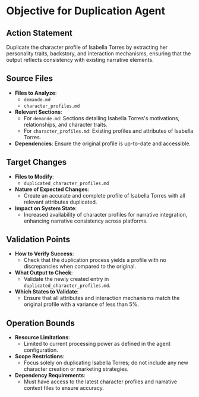 # Objective for Duplication Agent
## Action Statement
Duplicate the character profile of Isabella Torres by extracting her personality traits, backstory, and interaction mechanisms, ensuring that the output reflects consistency with existing narrative elements.

## Source Files
- **Files to Analyze**: 
  - `demande.md`
  - `character_profiles.md`
- **Relevant Sections**:
  - For `demande.md`: Sections detailing Isabella Torres's motivations, relationships, and character traits.
  - For `character_profiles.md`: Existing profiles and attributes of Isabella Torres.
- **Dependencies**: Ensure the original profile is up-to-date and accessible.

## Target Changes
- **Files to Modify**: 
  - `duplicated_character_profiles.md`
- **Nature of Expected Changes**: 
  - Create an accurate and complete profile of Isabella Torres with all relevant attributes duplicated.
- **Impact on System State**: 
  - Increased availability of character profiles for narrative integration, enhancing narrative consistency across platforms.

## Validation Points
- **How to Verify Success**: 
  - Check that the duplication process yields a profile with no discrepancies when compared to the original.
- **What Output to Check**: 
  - Validate the newly created entry in `duplicated_character_profiles.md`.
- **Which States to Validate**: 
  - Ensure that all attributes and interaction mechanisms match the original profile with a variance of less than 5%.

## Operation Bounds
- **Resource Limitations**: 
  - Limited to current processing power as defined in the agent configuration.
- **Scope Restrictions**: 
  - Focus solely on duplicating Isabella Torres; do not include any new character creation or marketing strategies.
- **Dependency Requirements**: 
  - Must have access to the latest character profiles and narrative context files to ensure accuracy.
